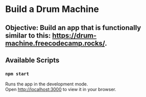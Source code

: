 # Build a Drum Machine

## Objective: Build an app that is functionally similar to this: https://drum-machine.freecodecamp.rocks/.

## Available Scripts

### `npm start`

Runs the app in the development mode.\
Open [http://localhost:3000](http://localhost:3000) to view it in your browser.